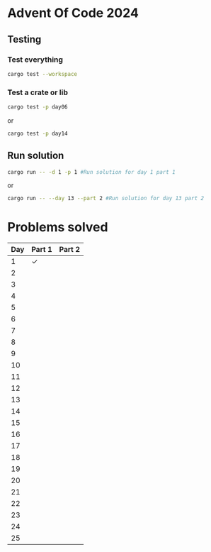 # Advent Of Code 2024

## Testing

### Test everything

```bash
cargo test --workspace
```

### Test a crate or lib

```bash
cargo test -p day06
```

or

```bash
cargo test -p day14
```

###

## Run solution

```bash
cargo run -- -d 1 -p 1 #Run solution for day 1 part 1
```
or 

```bash
cargo run -- --day 13 --part 2 #Run solution for day 13 part 2
```

# Problems solved

| Day | Part 1  | Part 2  |
| --- | ------- | ------- |
| 1   | &check; |         |
| 2   |         |         |
| 3   |         |         |
| 4   |         |         |
| 5   |         |         |
| 6   |         |         |
| 7   |         |         |
| 8   |         |         |
| 9   |         |         |
| 10  |         |         |
| 11  |         |         |
| 12  |         |         |
| 13  |         |         |
| 14  |         |         |
| 15  |         |         |
| 16  |         |         |
| 17  |         |         |
| 18  |         |         |
| 19  |         |         |
| 20  |         |         |
| 21  |         |         |
| 22  |         |         |
| 23  |         |         |
| 24  |         |         |
| 25  |         |         |
